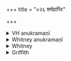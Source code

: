 +++
title = "०२६ शर्मप्राप्तिः"

+++

<details><summary>VH anukramaṇī</summary>

शर्मप्राप्तिः।  
१-४ ब्रह्मा। १ देवाः, २ इन्द्रः, भगः, सविता, ३-४ मरुतः। गायत्री, २ त्रिपदा एकावसाना साम्नी त्रिष्टुप्, ४ एकावसाना पादनिचृत्।
</details>

<details><summary>Whitney anukramaṇī</summary>

[Brahman.—indrādibahudevatyam, gāyatram: 2. 3-p. sāmnĩ triṣṭubh; 4. pādanicṛt (2, 4. ekāvasāna)].
</details>



<details><summary>Whitney</summary>

### Comment
Found in Pāipp. xix., but vss. 3-4 elsewhere than 1-2. The hymn appears to be called (so schol. and the comm.) apanodanāni 'thrusters away' in Kāuś. (14. 14), and quoted and used as such in 25. 22 and (with iv. 33) in 42. 22; it is further applied (with 27 and vi. 3, 76) at the beginning of the svastyayana rites, on going to bed and getting up again (50. 4), and (with i. 13 and other hymns) in the rite of entrance on Vedic study (139. 8).


### Translations
Translated: Weber, iv. 420; Griffith, i. 31.
</details>

<details><summary>Griffith</summary>

A prayer for protection, guidance, and prosperity
</details>
